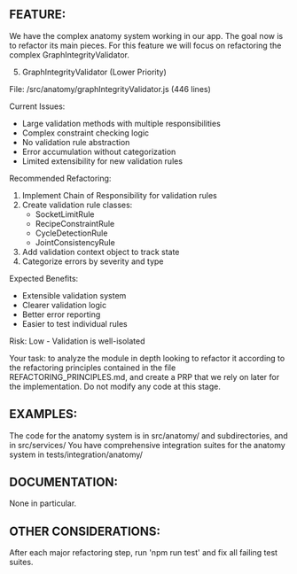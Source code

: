 ## FEATURE:

We have the complex anatomy system working in our app. The goal now is to refactor its main pieces. For this feature we will focus on refactoring the complex GraphIntegrityValidator.

5. GraphIntegrityValidator (Lower Priority)

File: /src/anatomy/graphIntegrityValidator.js (446 lines)

Current Issues:

- Large validation methods with multiple responsibilities
- Complex constraint checking logic
- No validation rule abstraction
- Error accumulation without categorization
- Limited extensibility for new validation rules

Recommended Refactoring:

1. Implement Chain of Responsibility for validation rules
2. Create validation rule classes:
   - SocketLimitRule
   - RecipeConstraintRule
   - CycleDetectionRule
   - JointConsistencyRule
3. Add validation context object to track state
4. Categorize errors by severity and type

Expected Benefits:

- Extensible validation system
- Clearer validation logic
- Better error reporting
- Easier to test individual rules

Risk: Low - Validation is well-isolated

Your task: to analyze the module in depth looking to refactor it according to the refactoring principles contained in the file REFACTORING_PRINCIPLES.md, and create a PRP that we rely on later for the implementation. Do not modify any code at this stage.

## EXAMPLES:

The code for the anatomy system is in src/anatomy/ and subdirectories, and in src/services/
You have comprehensive integration suites for the anatomy system in tests/integration/anatomy/

## DOCUMENTATION:

None in particular.

## OTHER CONSIDERATIONS:

After each major refactoring step, run 'npm run test' and fix all failing test suites.